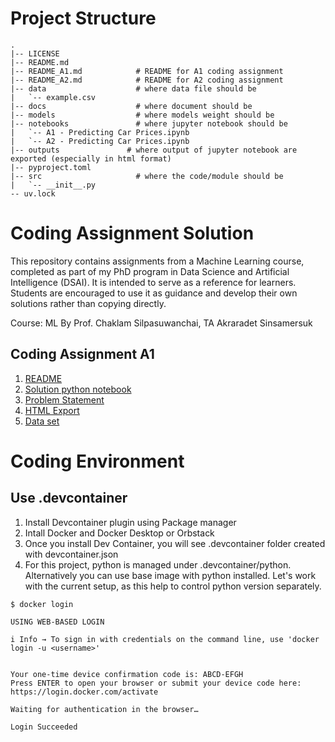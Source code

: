 # Project Structure
``` 
.
|-- LICENSE
|-- README.md   
|-- README_A1.md            # README for A1 coding assignment
|-- README_A2.md            # README for A2 coding assignment
|-- data                    # where data file should be
|   `-- example.csv         
|-- docs                    # where document should be
|-- models                  # where models weight should be
|-- notebooks               # where jupyter notebook should be
|   `-- A1 - Predicting Car Prices.ipynb
|   `-- A2 - Predicting Car Prices.ipynb
|-- outputs               # where output of jupyter notebook are exported (especially in html format)
|-- pyproject.toml         
|-- src                     # where the code/module should be
|   `-- __init__.py
-- uv.lock
```

# Coding Assignment Solution

This repository contains assignments from a Machine Learning course, completed as part of my PhD program in Data Science and Artificial Intelligence (DSAI).
It is intended to serve as a reference for learners. Students are encouraged to use it as guidance and develop their own solutions rather than copying directly.

Course: ML By Prof. Chaklam Silpasuwanchai, TA Akraradet Sinsamersuk

## Coding Assignment A1

1. [README](README_A1.md)
2. [Solution python notebook](notebooks/A1%20-%20Predicting%20Car%20Prices.ipynb)
3. [Problem Statement](assignments/A1__Predicting_Car_Price.pdf)
4. [HTML Export](outputs/A1%20-%20Predicting%20Car%20Prices.html)
5. [Data set](data/Cars.csv)


# Coding Environment

## Use .devcontainer
1. Install Devcontainer plugin using Package manager
2. Intall Docker and Docker Desktop or Orbstack 
3. Once you install Dev Container, you will see .devcontainer folder created with devcontainer.json
4. For this project, python is managed under .devcontainer/python. Alternatively you can use base image with python installed. Let's work with the current setup, as this help to control python version separately.



```
$ docker login

USING WEB-BASED LOGIN

i Info → To sign in with credentials on the command line, use 'docker login -u <username>'
         

Your one-time device confirmation code is: ABCD-EFGH
Press ENTER to open your browser or submit your device code here: https://login.docker.com/activate

Waiting for authentication in the browser…

Login Succeeded
```




